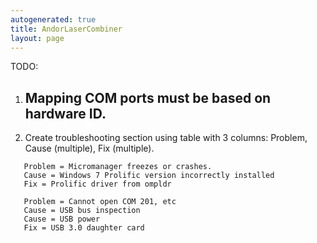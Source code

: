 ```yaml
---
autogenerated: true
title: AndorLaserCombiner
layout: page
---
```


TODO:

1.  Mapping COM ports must be based on hardware ID.
      - 
2.  Create troubleshooting section using table with 3 columns: Problem,
    Cause (multiple), Fix (multiple).

`   Problem = Micromanager freezes or crashes.`  
`   Cause = Windows 7 Prolific version incorrectly installed`  
`   Fix = Prolific driver from ompldr`  
`   `  
`   Problem = Cannot open COM 201, etc`  
`   Cause = USB bus inspection`  
`   Cause = USB power`  
`   Fix = USB 3.0 daughter card`
